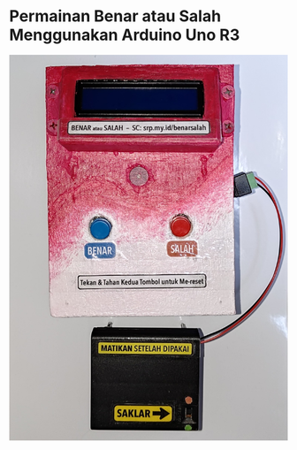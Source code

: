 # Permainan Benar atau Salah Menggunakan Arduino Uno R3
![Circuit Diagram](https://github.com/sabiyorp/benarsalah/blob/main/img/device.jpg)
